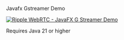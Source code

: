 


Javafx Gstreamer Demo

[![Ripple WebRTC - JavaFX G Streamer Demo](https://img.youtube.com/vi/PYv9Pp-Wu3c/0.jpg)](https://youtu.be/PYv9Pp-Wu3c)

Requires Java 21 or higher





